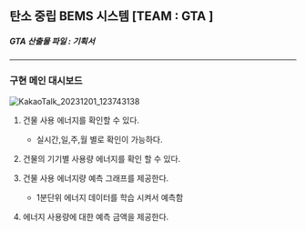 ## 탄소 중립 BEMS 시스템 [TEAM : GTA ]
##### GTA 산출물 파일 : 기획서
---

### 구현 메인 대시보드 
![KakaoTalk_20231201_123743138](https://github.com/Jiyoon0612/G.T.A_BEMS/assets/137297934/7d7154fb-d12a-44e2-bd7c-f19a7313e84e)

1. 건물 사용 에너지를 확인할 수 있다.
   * 실시간,일,주,월 별로 확인이 가능하다.

      
2. 건물의 기기별 사용량 에너지를 확인 할 수 있다.

   
4. 건물 사용 에너지량 예측 그래프를 제공한다.
   
   * 1분단위 에너지 데이터를 학습 시켜서 예측함
5. 에너지 사용량에 대한 예측 금액을 제공한다.




